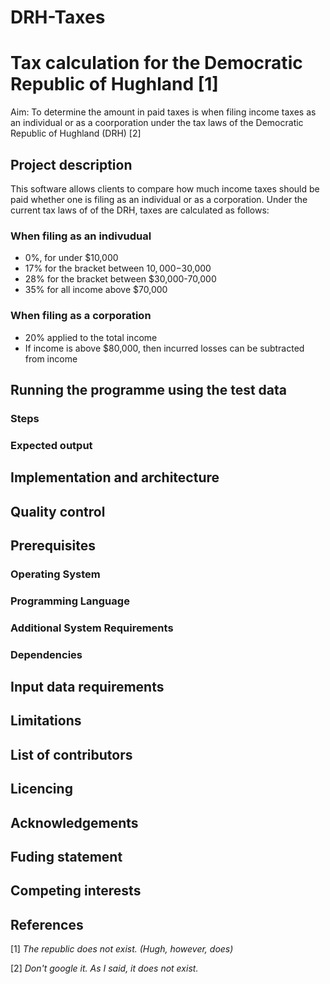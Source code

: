 # DRH-Taxes
# Tax calculation for the Democratic Republic of Hughland [1]

Aim: To determine the amount in paid taxes is when filing income taxes as an individual or as a coorporation under the tax laws of the Democratic Republic of Hughland (DRH) [2]

## Project description
This software allows clients to compare how much income taxes should be paid whether one is filing as an individual or as a corporation. 
Under the current tax laws of of the DRH, taxes are calculated as follows:

### When filing as an indivudual
- 0%, for under $10,000
- 17% for the bracket between $10,000-$30,000
- 28% for the bracket between $30,000-70,000
- 35% for all income above $70,000

### When filing as a corporation
- 20% applied to the total income
- If income is above $80,000, then incurred losses can be subtracted from income

## Running the programme using the test data
### Steps
### Expected output

## Implementation and architecture

## Quality control

## Prerequisites

### Operating System

### Programming Language

### Additional System Requirements

### Dependencies

## Input data requirements

## Limitations

## List of contributors

## Licencing

## Acknowledgements

## Fuding statement

## Competing interests

## References






[1] *The republic does not exist. (Hugh, however, does)*

[2] *Don't google it. As I said, it does not exist.*
